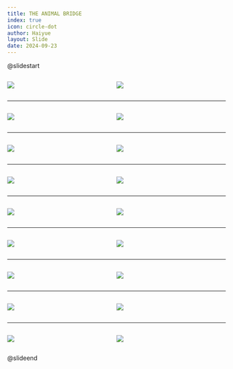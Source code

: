 ```yaml
---
title: THE ANIMAL BRIDGE
index: true
icon: circle-dot
author: Haiyue
layout: Slide
date: 2024-09-23
---
```

 
@slidestart

<div style="display:flex">
<div style="flex:1">

![](/reading/english/Level-O/THE%20ANIMAL%20BRIDGE/001.webp)
</div>
<div style="flex:1">

![](/reading/english/Level-O/THE%20ANIMAL%20BRIDGE/002.webp)
</div>
</div>

---

<div style="display:flex">
<div style="flex:1">

![](/reading/english/Level-O/THE%20ANIMAL%20BRIDGE/003.webp)
</div>
<div style="flex:1">

![](/reading/english/Level-O/THE%20ANIMAL%20BRIDGE/004.webp)
</div>
</div>

---

<div style="display:flex">
<div style="flex:1">

![](/reading/english/Level-O/THE%20ANIMAL%20BRIDGE/005.webp)
</div>
<div style="flex:1">

![](/reading/english/Level-O/THE%20ANIMAL%20BRIDGE/006.webp)
</div>
</div>

---

<div style="display:flex">
<div style="flex:1">

![](/reading/english/Level-O/THE%20ANIMAL%20BRIDGE/007.webp)
</div>
<div style="flex:1">

![](/reading/english/Level-O/THE%20ANIMAL%20BRIDGE/008.webp)
</div>
</div>

---

<div style="display:flex">
<div style="flex:1">

![](/reading/english/Level-O/THE%20ANIMAL%20BRIDGE/009.webp)
</div>
<div style="flex:1">

![](/reading/english/Level-O/THE%20ANIMAL%20BRIDGE/010.webp)
</div>
</div>

---

<div style="display:flex">
<div style="flex:1">

![](/reading/english/Level-O/THE%20ANIMAL%20BRIDGE/011.webp)
</div>
<div style="flex:1">

![](/reading/english/Level-O/THE%20ANIMAL%20BRIDGE/012.webp)
</div>
</div>

---

<div style="display:flex">
<div style="flex:1">

![](/reading/english/Level-O/THE%20ANIMAL%20BRIDGE/013.webp)
</div>
<div style="flex:1">

![](/reading/english/Level-O/THE%20ANIMAL%20BRIDGE/014.webp)
</div>
</div>

---

<div style="display:flex">
<div style="flex:1">

![](/reading/english/Level-O/THE%20ANIMAL%20BRIDGE/015.webp)
</div>
<div style="flex:1">

![](/reading/english/Level-O/THE%20ANIMAL%20BRIDGE/016.webp)
</div>
</div>

---

<div style="display:flex">
<div style="flex:1">

![](/reading/english/Level-O/THE%20ANIMAL%20BRIDGE/017.webp)
</div>
<div style="flex:1">

![](/reading/english/Level-O/THE%20ANIMAL%20BRIDGE/018.webp)
</div>
</div>

@slideend